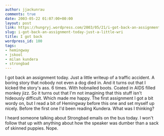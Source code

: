 ```yaml
---
author: jjackunrau
comments: true
date: 2003-05-22 01:07:00+00:00
layout: post
link: https://hungryj.wordpress.com/2003/05/21/i-got-back-an-assignment-today-just-a-little-wri/
slug: i-got-back-an-assignment-today-just-a-little-wri
title: I got back
wordpress_id: 100
tags:
- hemingway
- jskool
- milan kundera
- strongbad
---
```


I got back an assignment today.  Just a little writeup of a traffic accident.  A boring story that nobody not even a dog died in.  And it turns out that I kicked the story's ass.  6 times.  With hobnailed boots.  Coated in AIDS filled monkey jizz.  So it turns out that I'm not imagining that this stuff isn't hideously difficult.  Which made me happy.  The first assignment I got a bit wordy on, but I read a bit of Hemingway before this one and set myself up nicely.  Before the first one I'd been reading Kundera.  What was I thinking?

I heard someone talking about Strongbad emails on the bus today.  I won't follow that up with anything about how the speaker was dumber than a sack of skinned puppies.  Nope.
